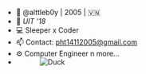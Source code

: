 - 👋 @alttleb0y | 2005 | 🇻🇳
- 🏫 _UIT '18_
- 💻 Sleeper x Coder 
- 📫 Contact: pht14112005@gmail.com 
- ⚙️ Computer Engineer n more...
- $~~~~~~~~~~~$ ![Duck](https://cdn.discordapp.com/emojis/883269952981835786.webp?size=128&quality=lossless)
